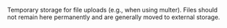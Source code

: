 Temporary storage for file uploads (e.g., when using multer).
Files should not remain here permanently and are generally moved to external storage.
